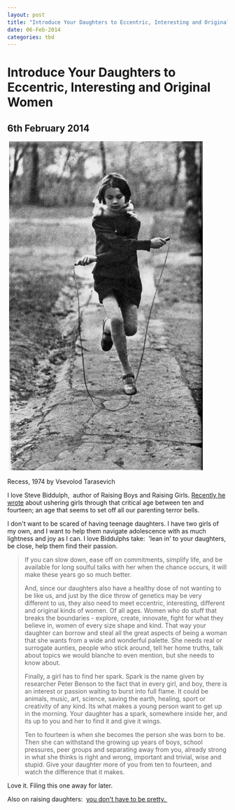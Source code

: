 ```yaml
---
layout: post
title: "Introduce Your Daughters to Eccentric, Interesting and Original Women"
date: 06-Feb-2014
categories: tbd
---
```


# Introduce Your Daughters to Eccentric, Interesting and Original Women

## 6th February 2014

 <img class="photo-horiz" src="/images/2014/02/tumblr_m3qlbkIHvA1qb8vpuo1_500.jpg" />

Recess,   1974 by Vsevolod Tarasevich

 

I love Steve Biddulph,    author of Raising Boys and Raising Girls. <a href="http://www.essentialkids.com.au/older-kids/development-for-older-kids/the-forgotten-years-of-girlhood-20130618-2ofcy.html?fb_action_ids=10152193379719054&amp;fb_action_types=og.recommends">Recently he wrote</a> about ushering girls through that critical age between ten and fourteen; an age that seems to set off all our parenting terror bells.

I don't want to be scared of having teenage daughters. I have two girls of my own,   and I want to help them navigate adolescence with as much lightness and joy as I can. I love Biddulphs take:  'lean in' to your daughters, be close, help them find their passion.

<blockquote>If you can slow down, ease off on commitments, simplify life, and be available for long soulful talks with her when the chance occurs, it will make these years go so much better.

And, since our daughters also have a healthy dose of not wanting to be like us, and just by the dice throw of genetics may be very different to us, they also need to meet eccentric, interesting, different and original kinds of women. Of all ages. Women who do stuff that breaks the boundaries - explore, create, innovate, fight for what they believe in, women of every size shape and kind. That way your daughter can borrow and steal all the great aspects of being a woman that she wants from a wide and wonderful palette. She needs real or surrogate aunties, people who stick around, tell her home truths, talk about topics we would blanche to even mention, but she needs to know about.

Finally, a girl has to find her spark. Spark is the name given by researcher Peter Benson to the fact that in every girl, and boy, there is an interest or passion waiting to burst into full flame. It could be animals, music, art, science, saving the earth, healing, sport or creativity of any kind. Its what makes a young person want to get up in the morning. Your daughter has a spark, somewhere inside her, and its up to you and her to find it and give it wings.

Ten to fourteen is when she becomes the person she was born to be. Then she can withstand the growing up years of boys, school pressures, peer groups and separating away from you, already strong in what she thinks is right and wrong, important and trivial, wise and stupid. Give your daughter more of you from ten to fourteen, and watch the difference that it makes.</blockquote>

Love it. Filing this one away for later.

Also on raising daughters:  <a href="http://mogantosh.com/you-dont-have-to-be-pretty-and-other-advice-for-daughters/">you don't have to be pretty. </a>
